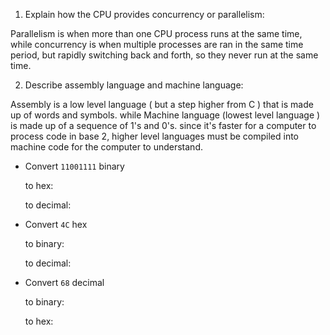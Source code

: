 <!-- Answers to the Short Answer Essay Questions go here -->

1. Explain how the CPU provides concurrency or parallelism:

Parallelism is when more than one CPU process runs at the same time, while concurrency is when multiple processes are ran in the same time period, but rapidly switching back and forth, so they never run at the same time.


2. Describe assembly language and machine language:

Assembly is a low level language ( but a step higher from C ) that is made up of words and symbols.   while Machine language (lowest level language ) is made up of a sequence of 1's and 0's. since it's faster for a computer to process code in base 2, higher level languages must be compiled into machine code for the computer to understand.


* Convert `11001111` binary

    to hex:

    to decimal:


* Convert `4C` hex

    to binary:

    to decimal:


* Convert `68` decimal

    to binary:

    to hex: